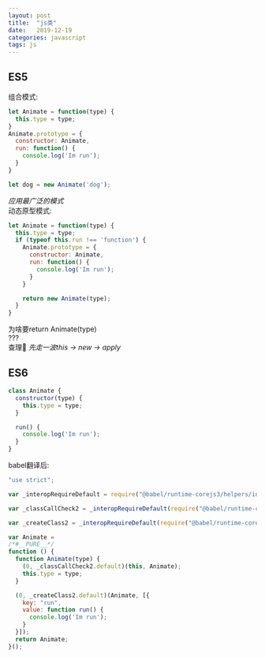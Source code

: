 ```yaml
---
layout: post
title:  "js类"
date:   2019-12-19
categories: javascript
tags: js
---
```

  
## ES5
组合模式:  
``` javascript
let Animate = function(type) {
  this.type = type;
}  
Animate.prototype = {
  constructor: Animate,
  run: function() {
    console.log('Im run');
  }
}

let dog = new Animate('dog');
```  
*应用最广泛的模式*  
动态原型模式:  
``` javascript  
let Animate = function(type) {
  this.type = type;
  if (typeof this.run !== 'function') {
    Animate.prototype = {
      constructor: Animate,
      run: function() {
        console.log('Im run');
      }
    }

    return new Animate(type); 
  }
}
```  
为啥要return Animate(type)   
???  
查理🐎 *先走一波this -> new -> apply*
## ES6  
``` javascript
class Animate {
  constructor(type) {
    this.type = type;
  }

  run() {
    console.log('Im run');
  }
}
```
babel翻译后:  
``` javascript  
"use strict";

var _interopRequireDefault = require("@babel/runtime-corejs3/helpers/interopRequireDefault");

var _classCallCheck2 = _interopRequireDefault(require("@babel/runtime-corejs3/helpers/classCallCheck"));

var _createClass2 = _interopRequireDefault(require("@babel/runtime-corejs3/helpers/createClass"));

var Animate =
/*#__PURE__*/
function () {
  function Animate(type) {
    (0, _classCallCheck2.default)(this, Animate);
    this.type = type;
  }

  (0, _createClass2.default)(Animate, [{
    key: "run",
    value: function run() {
      console.log('Im run');
    }
  }]);
  return Animate;
}();
```